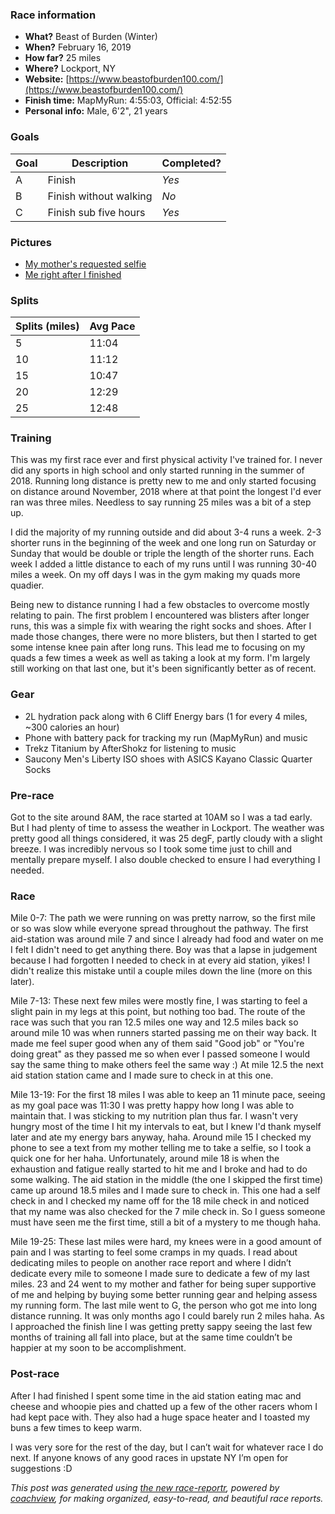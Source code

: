 ### Race information
* **What?** Beast of Burden (Winter)
* **When?** February 16, 2019
* **How far?** 25 miles
* **Where?** Lockport, NY
* **Website:** [https://www.beastofburden100.com/](https://www.beastofburden100.com/)
* **Finish time:** MapMyRun: 4:55:03, Official: 4:52:55
* **Personal info:** Male, 6'2", 21 years

### Goals
| Goal | Description | Completed? |
|------|-------------|------------|
| A | Finish | *Yes* |
| B | Finish without walking | *No* |
| C | Finish sub five hours | *Yes* |

### Pictures
* [My mother's requested selfie](https://i.imgur.com/FqtHXin.jpg)
* [Me right after I finished](https://i.imgur.com/uAE144b.jpg)

### Splits
| Splits (miles) | Avg Pace |
|------|------|
| 5 | 11:04 |
| 10 | 11:12 |
| 15 | 10:47 |
| 20 | 12:29 |
| 25 | 12:48 |

### Training
This was my first race ever and first physical activity I've trained for. I never did any sports in high school and only started running in the summer of 2018. Running long distance is pretty new to me and only started focusing on distance around November, 2018 where at that point the longest I'd ever ran was three miles. Needless to say running 25 miles was a bit of a step up.

I did the majority of my running outside and did about 3-4 runs a week. 2-3 shorter runs in the beginning of the week and one long run on Saturday or Sunday that would be double or triple the length of the shorter runs. Each week I added a little distance to each of my runs until I was running 30-40 miles a week. On my off days I was in the gym making my quads more quadier.

Being new to distance running I had a few obstacles to overcome mostly relating to pain. The first problem I encountered was blisters after longer runs, this was a simple fix with wearing the right socks and shoes. After I made those changes, there were no more blisters, but then I started to get some intense knee pain after long runs. This lead me to focusing on my quads a few times a week as well as taking a look at my form. I'm largely still working on that last one, but it's been significantly better as of recent.

### Gear
* 2L hydration pack along with 6 Cliff Energy bars (1 for every 4 miles, ~300 calories an hour)
* Phone with battery pack for tracking my run (MapMyRun) and music
* Trekz Titanium by AfterShokz for listening to music
* Saucony Men's Liberty ISO shoes with ASICS Kayano Classic Quarter Socks

### Pre-race
Got to the site around 8AM, the race started at 10AM so I was a tad early. But I had plenty of time to assess the weather in Lockport. The weather was pretty good all things considered, it was 25 degF, partly cloudy with a slight breeze. I was incredibly nervous so I took some time just to chill and mentally prepare myself. I also double checked to ensure I had everything I needed. 

### Race
Mile 0-7: The path we were running on was pretty narrow, so the first mile or so was slow while everyone spread throughout the pathway. The first aid-station was around mile 7 and since I already had food and water on me I felt I didn't need to get anything there. Boy was that a lapse in judgement because I had forgotten I needed to check in at every aid station, yikes! I didn't realize this mistake until a couple miles down the line (more on this later).

Mile 7-13: These next few miles were mostly fine, I was starting to feel a slight pain in my legs at this point, but nothing too bad. The route of the race was such that you ran 12.5 miles one way and 12.5 miles back so around mile 10 was when runners started passing me on their way back. It made me feel super good when any of them said "Good job" or "You're doing great" as they passed me so when ever I passed someone I would say the same thing to make others feel the same way :) At mile 12.5 the next aid station station came and I made sure to check in at this one.

Mile 13-19: For the first 18 miles I was able to keep an 11 minute pace, seeing as my goal pace was 11:30 I was pretty happy how long I was able to maintain that. I was sticking to my nutrition plan thus far. I wasn't very hungry most of the time I hit my intervals to eat, but I knew I'd thank myself later and ate my energy bars anyway, haha. Around mile 15 I checked my phone to see a text from my mother telling me to take a selfie, so I took a quick one for her haha. Unfortunately, around mile 18 is when the exhaustion and fatigue really started to hit me and I broke and had to do some walking. The aid station in the middle (the one I skipped the first time) came up around 18.5 miles and I made sure to check in. This one had a self check in and I checked my name off for the 18 mile check in and noticed that my name was also checked for the 7 mile check in. So I guess someone must have seen me the first time, still a bit of a mystery to me though haha.

Mile 19-25: These last miles were hard, my knees were in a good amount of pain and I was starting to feel some cramps in my quads. I read about dedicating miles to people on another race report and where I didn’t dedicate every mile to someone I made sure to dedicate a few of my last miles. 23 and 24 went to my mother and father for being super supportive of me and helping by buying some better running gear and helping assess my running form. The last mile went to G, the person who got me into long distance running. It was only months ago I could barely run 2 miles haha. As I approached the finish line I was getting pretty sappy seeing the last few months of training all fall into place, but at the same time couldn’t be happier at my soon to be accomplishment.

### Post-race
After I had finished I spent some time in the aid station eating mac and cheese and whoopie pies and chatted up a few of the other racers whom I had kept pace with. They also had a huge space heater and I toasted my buns a few times to keep warm.

I was very sore for the rest of the day, but I can’t wait for whatever race I do next. If anyone knows of any good races in upstate NY I’m open for suggestions :D

*This post was generated using [the new race-reportr](https://coachview.github.io/race-reportr/), powered by [coachview](https://www.coachview.io), for making organized, easy-to-read, and beautiful race reports.*



